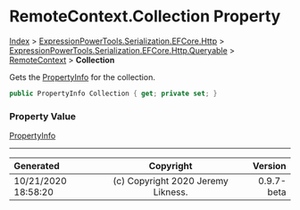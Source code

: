 ﻿# RemoteContext.Collection Property

[Index](../index.md) > [ExpressionPowerTools.Serialization.EFCore.Http](ExpressionPowerTools.Serialization.EFCore.Http.a.md) > [ExpressionPowerTools.Serialization.EFCore.Http.Queryable](ExpressionPowerTools.Serialization.EFCore.Http.Queryable.n.md) > [RemoteContext](ExpressionPowerTools.Serialization.EFCore.Http.Queryable.RemoteContext.cs.md) > **Collection**

Gets the [PropertyInfo](https://docs.microsoft.com/dotnet/api/system.reflection.propertyinfo) for the collection.

```csharp
public PropertyInfo Collection { get; private set; }
```

### Property Value

 [PropertyInfo](https://docs.microsoft.com/dotnet/api/system.reflection.propertyinfo) 


---

| Generated | Copyright | Version |
| :-- | :-: | --: |
| 10/21/2020 18:58:20 | (c) Copyright 2020 Jeremy Likness. | 0.9.7-beta |
